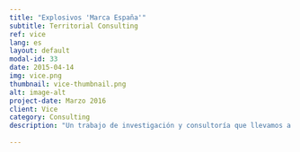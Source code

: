 ```yaml
---
title: "Explosivos 'Marca España'"
subtitle: Territorial Consulting
ref: vice
lang: es
layout: default
modal-id: 33
date: 2015-04-14
img: vice.png
thumbnail: vice-thumbnail.png
alt: image-alt
project-date: Marzo 2016
client: Vice
category: Consulting
description: "Un trabajo de investigación y consultoría que llevamos a cabo para los periodistas de Vice España. El artículo ''Cómo explosivos 'Marca España' pudieron acabar en manos de yihadistas sirios'' consistía en el tráfico de armas a través de Turquía y los periodistas tenían que hacerse camino por la complicada estructura legal de importación / exportación y las instituciones de Turquía, con respecto al comercio de explosivos. No sólo dirigimos los redactores en busca de la información necesaria, sino que también establecimos su comunicación con los canales pertinentes y realicemos todas las traducciones necesarias de las fuentes requeridas para el artículo. El artículo es accesible en: https://news.vice.com/es/article/como-explosivos-marca-espana-maxam-pudieron-acabar-en-manos-yihadistas-siria"
 
---
```


